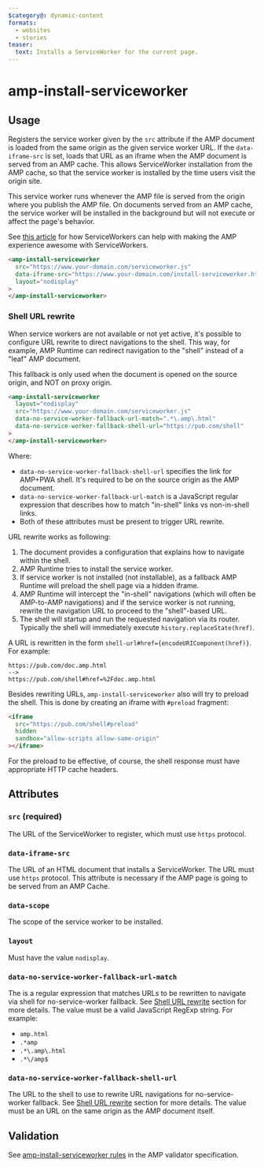```yaml
---
$category@: dynamic-content
formats:
  - websites
  - stories
teaser:
  text: Installs a ServiceWorker for the current page.
---
```


<!---
Copyright 2015 The AMP HTML Authors. All Rights Reserved.

Licensed under the Apache License, Version 2.0 (the "License");
you may not use this file except in compliance with the License.
You may obtain a copy of the License at

      http://www.apache.org/licenses/LICENSE-2.0

Unless required by applicable law or agreed to in writing, software
distributed under the License is distributed on an "AS-IS" BASIS,
WITHOUT WARRANTIES OR CONDITIONS OF ANY KIND, either express or implied.
See the License for the specific language governing permissions and
limitations under the License.
-->

# amp-install-serviceworker

## Usage

Registers the service worker given by the `src` attribute if the AMP document is
loaded from the same origin as the given service worker URL. If the
`data-iframe-src` is set, loads that URL as an iframe when the AMP document is
served from an AMP cache. This allows ServiceWorker installation from the AMP
cache, so that the service worker is installed by the time users visit the
origin site.

This service worker runs whenever the AMP file is served from the origin where
you publish the AMP file. On documents served from an AMP cache, the service
worker will be installed in the background but will not execute or affect the
page's behavior.

See [this article](https://medium.com/@cramforce/amps-and-websites-in-the-age-of-the-service-worker-8369841dc962)
for how ServiceWorkers can help with making the AMP experience awesome with
ServiceWorkers.

```html
<amp-install-serviceworker
  src="https://www.your-domain.com/serviceworker.js"
  data-iframe-src="https://www.your-domain.com/install-serviceworker.html"
  layout="nodisplay"
>
</amp-install-serviceworker>
```

### Shell URL rewrite<a name="shell-url-rewrite"></a>

When service workers are not available or not yet active, it's possible to
configure URL rewrite to direct navigations to the shell. This way, for example,
AMP Runtime can redirect navigation to the "shell" instead of a "leaf" AMP
document.

This fallback is only used when the document is opened on the source origin, and
NOT on proxy origin.

```html
<amp-install-serviceworker
  layout="nodisplay"
  src="https://www.your-domain.com/serviceworker.js"
  data-no-service-worker-fallback-url-match=".*\.amp\.html"
  data-no-service-worker-fallback-shell-url="https://pub.com/shell"
>
</amp-install-serviceworker>
```

Where:

-   `data-no-service-worker-fallback-shell-url` specifies the link for AMP+PWA
    shell. It's required to be on the source origin as the AMP document.
-   `data-no-service-worker-fallback-url-match` is a JavaScript regular expression
    that describes how to match "in-shell" links vs non-in-shell links.
-   Both of these attributes must be present to trigger URL rewrite.

URL rewrite works as following:

1. The document provides a configuration that explains how to navigate within
   the shell.
1. AMP Runtime tries to install the service worker.
1. If service worker is not installed (not installable), as a fallback AMP
   Runtime will preload the shell page via a hidden iframe.
1. AMP Runtime will intercept the "in-shell" navigations (which will often be
   AMP-to-AMP navigations) and if the service worker is not running, rewrite the
   navigation URL to proceed to the "shell"-based URL.
1. The shell will startup and run the requested navigation via its router.
   Typically the shell will immediately execute `history.replaceState(href)`.

A URL is rewritten in the form `shell-url#href={encodeURIComponent(href)}`. For
example:

```http
https://pub.com/doc.amp.html
-->
https://pub.com/shell#href=%2Fdoc.amp.html
```

Besides rewriting URLs, `amp-install-serviceworker` also will try to preload the
shell. This is done by creating an iframe with `#preload` fragment:

```html
<iframe
  src="https://pub.com/shell#preload"
  hidden
  sandbox="allow-scripts allow-same-origin"
></iframe>
```

For the preload to be effective, of course, the shell response must have
appropriate HTTP cache headers.

## Attributes

### `src` (required)

The URL of the ServiceWorker to register, which must use `https` protocol.

### `data-iframe-src`

The URL of an HTML document that installs a ServiceWorker. The URL must use `https` protocol. This attribute is necessary if the AMP page is going to be served from an AMP Cache.

### `data-scope`

The scope of the service worker to be installed.

### `layout`

Must have the value `nodisplay`.

### `data-no-service-worker-fallback-url-match`

The is a regular expression that matches URLs to be rewritten to navigate via
shell for no-service-worker fallback. See [Shell URL rewrite](#shell-url-rewrite)
section for more details. The value must be a valid JavaScript RegExp string.
For example:

<ul>
  <li><code>amp.html</code></li>
  <li><code>.*amp</code></li>
  <li><code>.*\.amp\.html</code></li>
  <li><code>.*\/amp$</code></li>
</ul>

### `data-no-service-worker-fallback-shell-url`

The URL to the shell to use to rewrite URL navigations for no-service-worker
fallback. See [Shell URL rewrite](#shell-url-rewrite) section for more details.
The value must be an URL on the same origin as the AMP document itself.

## Validation

See [amp-install-serviceworker rules](https://github.com/ampproject/amphtml/blob/master/extensions/amp-install-serviceworker/validator-amp-install-serviceworker.protoascii) in the AMP validator specification.

